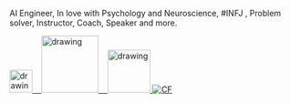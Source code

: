 AI Engineer, In love with Psychology and Neuroscience, #INFJ , Problem solver, Instructor, Coach, Speaker and more.

<a href="https://twitter.com/Ahmedtronic"><img src="https://res.cloudinary.com/importdata/image/upload/v1595012924/Twitter_Logo_Blue_gbtagu.png" alt="drawing" width="40"/>&nbsp;&nbsp;&nbsp; <a href="https://www.linkedin.com/in/Ahmedtronic/"><img src="https://res.cloudinary.com/importdata/image/upload/v1595012354/linkedin_t9qiwy.png" alt="drawing" width="100"/> &nbsp;&nbsp;&nbsp;<a href="https://www.kaggle.com/Ahmedtronic"><img src="https://res.cloudinary.com/importdata/image/upload/v1595012924/kaggle_ksaktb.png" alt="drawing" width="75"/> <img alt="CF" src="/predownloaded/5e/5e/5e5e221acc2f4f146c6ba3b92d217d7614288bf2.svg" style="max-width: 100.0%;max-height: 100.0%;">

